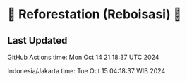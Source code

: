 
# 🌳 Reforestation (Reboisasi) 🌲

## Last Updated

GitHub Actions time: Mon Oct 14 21:18:37 UTC 2024

Indonesia/Jakarta time: Tue Oct 15 04:18:37 WIB 2024
